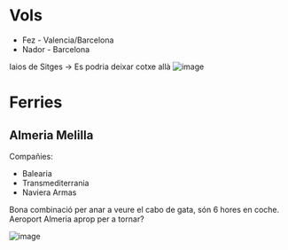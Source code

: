 # Vols
- Fez - Valencia/Barcelona
- Nador - Barcelona

Iaios de Sitges -> Es podria deixar cotxe allà
![image](https://user-images.githubusercontent.com/4015406/188265572-5275cd93-bbd5-4698-bca1-b8c1c2aa6658.png)

# Ferries

## Almeria Melilla

Compañies:
- Balearia
- Transmediterrania
- Naviera Armas

Bona combinació per anar a veure el cabo de gata, són 6 hores en coche. Aeroport Almeria aprop per a tornar?

![image](https://user-images.githubusercontent.com/4015406/188264696-e5f43391-95b0-471e-94d6-07f985ea6de8.png)
